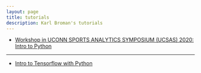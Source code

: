 ```yaml
---
layout: page
title: tutorials
description: Karl Broman's tutorials
---
```


- [Workshop in UCONN SPORTS ANALYTICS SYMPOSIUM (UCSAS) 2020: Intro to Python](https://github.com/brucejunjin/ucsas2020-introduction-to-python)

---

- [Intro to Tensorflow with Python](https://github.com/brucejunjin/Intro-to-tensorflow)
